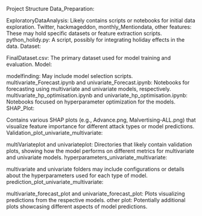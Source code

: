 Project Structure
Data_Preparation:

ExploratoryDataAnalysis: Likely contains scripts or notebooks for initial data exploration.
Twitter, hackmageddon, monthly_Mentiondata, other features: These may hold specific datasets or feature extraction scripts.
python_holidy.py: A script, possibly for integrating holiday effects in the data.
Dataset:

FinalDataset.csv: The primary dataset used for model training and evaluation.
Model:

modelfinding: May include model selection scripts.
multivariate_Forecast.ipynb and univariate_Forecast.ipynb: Notebooks for forecasting using multivariate and univariate models, respectively.
multivariate_hp_optimisation.ipynb and univariate_hp_optimisation.ipynb: Notebooks focused on hyperparameter optimization for the models.
SHAP_Plot:

Contains various SHAP plots (e.g., Advance.png, Malvertising-ALL.png) that visualize feature importance for different attack types or model predictions.
Validation_plot_univariate_multivariate:

multiVariateplot and univariateplot: Directories that likely contain validation plots, showing how the model performs on different metrics for multivariate and univariate models.
hyperparameters_univariate_multivariate:

multivariate and univariate folders may include configurations or details about the hyperparameters used for each type of model.
prediction_plot_univariate_multivariate:

multivariate_forecast_plot and univariate_forecast_plot: Plots visualizing predictions from the respective models.
other plot: Potentially additional plots showcasing different aspects of model predictions.
